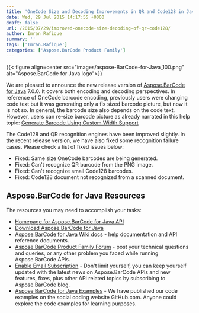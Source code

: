 ```yaml
---
title: 'OneCode Size and Decoding Improvements in QR and Code128 in Java Barcode API'
date: Wed, 29 Jul 2015 14:17:55 +0000
draft: false
url: /2015/07/29/improved-onecode-size-decoding-of-qr-code128/
author: Imran Rafique
summary: ''
tags: ['Imran.Rafique']
categories: ['Aspose.BarCode Product Family']
---
```




{{< figure align=center src="images/aspose-BarCode-for-Java_100.png" alt="Aspose.BarCode for Java logo">}}


We are pleased to announce the new release version of [Aspose.BarCode for Java][1] 7.0.0. It covers both encoding and decoding perspectives. In reference of OneCode barcode encoding, previously users were changing code text but it was generating only a fix sized barcode picture, but now it is not so. In general, the barcode size also depends on the code text. However, users can re-size barcode picture as already narrated in this help topic: [Generate Barcode Using Custom Width Support][2]

The Code128 and QR recognition engines have been improved slightly. In the recent release version, we have also fixed some recognition failure cases. Please check a list of fixed issues below:

*   Fixed: Same size OneCode barcodes are being generated.
*   Fixed: Can't recognize QR barcode from the PNG image.
*   Fixed: Can't recognize small Code128 barcodes.
*   Fixed: Code128 document not recognized from a scanned document.

## Aspose.BarCode for Java Resources

The resources you may need to accomplish your tasks:

*   [Homepage for Aspose.BarCode for Java API][3]
*   [Download Aspose.BarCode for Java][4]
*   [Aspose.BarCode for Java Wiki docs][5] - help documentation and API reference documents.
*   [Aspose.BarCode Product Family Forum][6] - post your technical questions and queries, or any other problem you faced while running Aspose.BarCode APIs.
*   [Enable Email Subscription][7] - Don't limit yourself, you can keep yourself updated with the latest news on Aspose.BarCode APIs and new features, fixes, plus other API related topics by subscribing to Aspose.BarCode blog.
*   [Aspose.BarCode for Java Examples][8] - We have published our code examples on the social coding website GitHub.com. Anyone could explore the code examples for learning purposes.




[1]: https://products.aspose.com/barcode/java
[2]: https://docs.aspose.com/barcode/java/generate-barcode-using-custom-width-support/
[3]: https://products.aspose.com/barcode/java/
[4]: https://downloads.aspose.com/barcode/java/
[5]: https://docs.aspose.com/barcode/java/
[6]: http://www.aspose.com/community/forums/aspose.barcode-product-family/193/showforum.aspx
[7]: https://blog.aspose.com/
[8]: https://github.com/asposebarcode/Aspose_BarCode_JAVA




